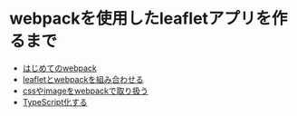 # webpackを使用したleafletアプリを作るまで

- [はじめてのwebpack](doc/01.md)
- [leafletとwebpackを組み合わせる](doc/02.md)
- [cssやimageをwebpackで取り扱う](doc/03.md)
- [TypeScript化する](doc/04.md)